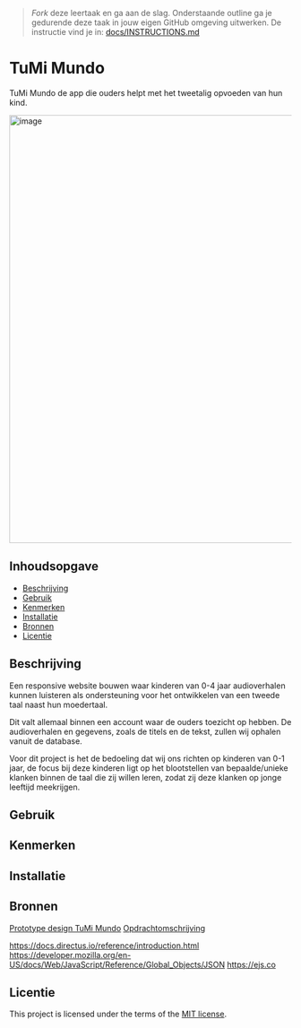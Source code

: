 > _Fork_ deze leertaak en ga aan de slag. Onderstaande outline ga je gedurende deze taak in jouw eigen GitHub omgeving uitwerken. De instructie vind je in: [docs/INSTRUCTIONS.md](docs/INSTRUCTIONS.md)

# TuMi Mundo
TuMi Mundo de app die ouders helpt met het tweetalig opvoeden van hun kind.

<img width="764" alt="image" src="https://github.com/Patrickkhr/server-side-rendering-server-side-website/assets/143999685/196e2364-e6f2-4ae8-81b4-0a2a040c8500">


## Inhoudsopgave

  * [Beschrijving](#beschrijving)
  * [Gebruik](#gebruik)
  * [Kenmerken](#kenmerken)
  * [Installatie](#installatie)
  * [Bronnen](#bronnen)
  * [Licentie](#licentie)

## Beschrijving
<!-- In de Beschrijving staat kort beschreven wat voor project het is en wat je hebt gemaakt -->
<!-- Voeg een mooie poster visual toe 📸 -->
<!-- Voeg een link toe naar Github Pages 🌐-->
Een responsive website bouwen waar kinderen van 0-4 jaar audioverhalen kunnen luisteren als ondersteuning voor het ontwikkelen van een tweede taal naast hun moedertaal.

Dit valt allemaal binnen een account waar de ouders toezicht op hebben. De audioverhalen en gegevens, zoals de titels en de tekst, zullen wij ophalen vanuit de database.

Voor dit project is het de bedoeling dat wij ons richten op kinderen van 0-1 jaar, de focus bij deze kinderen ligt op het blootstellen van bepaalde/unieke klanken binnen de taal die zij willen leren, zodat zij deze klanken op jonge leeftijd meekrijgen.

## Gebruik
<!--Bij Gebruik staat hoe je project er uit ziet, hoe het werkt en wat je er mee kan. -->

## Kenmerken
<!-- Bij Kenmerken staat welke technieken zijn gebruikt en hoe. Wat is de HTML structuur? Wat zijn de belangrijkste dingen in CSS? Wat is er met Javascript gedaan en hoe? Misschien heb je een framwork of library gebruikt? -->

## Installatie
<!-- Bij Instalatie staat hoe een andere developer aan jouw repo kan werken -->


## Bronnen

[Prototype design TuMi Mundo](https://www.figma.com/file/RDlD4etdXBvcOW9AAqueBz/TuMiMundo_FDND_Prototype?type=design&node-id=0-1&mode=design&t=NvjIgXrZ2n4fxpY1-0)
[Opdrachtomschrijving](https://github.com/fdnd-agency/tumi-mundo)

https://docs.directus.io/reference/introduction.html
https://developer.mozilla.org/en-US/docs/Web/JavaScript/Reference/Global_Objects/JSON
https://ejs.co

## Licentie

This project is licensed under the terms of the [MIT license](./LICENSE).
